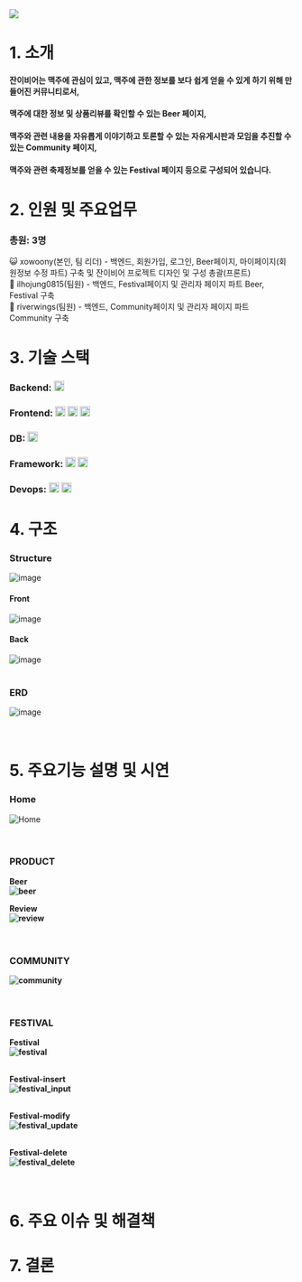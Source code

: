 <img src="https://capsule-render.vercel.app/api?type=wave&color=auto&height=300&section=header&text=잔이비어&fontSize=60" />


# 1. 소개
#### 잔이비어는 맥주에 관심이 있고, 맥주에 관한 정보를 보다 쉽게 얻을 수 있게 하기 위해 만들어진 커뮤니티로서,
#### 맥주에 대한 정보 및 상품리뷰를 확인할 수 있는 Beer 페이지,
#### 맥주와 관련 내용을 자유롭게 이야기하고 토론할 수 있는 자유게시판과 모임을 추진할 수 있는 Community 페이지,
#### 맥주와 관련 축제정보를 얻을 수 있는 Festival 페이지 등으로 구성되어 있습니다.

# 2. 인원 및 주요업무
### 총원: 3명
😺 xowoony(본인, 팀 리더)   -  백엔드, 회원가입, 로그인, Beer페이지, 마이페이지(회원정보 수정 파트) 구축 및 잔이비어 프로젝트 디자인 및 구성 총괄(프론트)
<br>
🐻 ilhojung0815(팀원)   -  백엔드, Festival페이지 및 관리자 페이지 파트 Beer, Festival 구축 
<br>
🐰 riverwings(팀원)   -  백엔드, Community페이지 및 관리자 페이지 파트 Community 구축

# 3. 기술 스택
### Backend: <img height="18px" src="https://img.shields.io/badge/Java-blue">
### Frontend: <img height="18px" src="https://img.shields.io/badge/HTML-orange"> <img height="18px" src="https://img.shields.io/badge/CSS-red"> <img height="18px" src="https://img.shields.io/badge/JavaScript-yellow">
### DB: <img height="18px" src="https://img.shields.io/badge/MariaDB-9cf">
### Framework: <img height="18px" src="https://img.shields.io/badge/SpringBoot-green"> <img height="18px" src="https://img.shields.io/badge/MyBatis-black">
### Devops: <img height="18px" src="https://img.shields.io/badge/GitHub-black"> <img height="18px" src="https://img.shields.io/badge/AWS-orange">
# 4. 구조 

### Structure
![image](https://user-images.githubusercontent.com/58130791/215668053-02790e1c-d82c-4ac2-aab0-6293657db458.png)

#### Front
![image](https://user-images.githubusercontent.com/58130791/215668232-4d163192-8232-4f72-adc0-87844b75e635.png)


#### Back
![image](https://user-images.githubusercontent.com/58130791/215668373-d0d3f725-a779-440c-9eb2-296f17dab06b.png)
<br><br>



### ERD
![image](https://user-images.githubusercontent.com/58130791/215669535-02d67342-3da3-455b-9ca7-89b88826fef6.png)
<br><br><br>




# 5. 주요기능 설명 및 시연
### Home
  ![Home](https://user-images.githubusercontent.com/58130791/215678052-91c93c73-1753-4ef4-8bd8-09ba8049cb02.gif)
  <br><br><br>

### PRODUCT
<a><b>Beer</a><br>
![beer](https://user-images.githubusercontent.com/58130791/215682753-e376eabf-5d8c-4a51-9d76-2a55be7c30a5.gif) 
  <br>
  
  <a><b>Review</a><br>
![review](https://user-images.githubusercontent.com/58130791/215682785-8d4665fb-362d-499d-8c7b-3da681a9c0d3.gif)
    <br><br><br>

### COMMUNITY
![community](https://user-images.githubusercontent.com/58130791/215684752-f41f4a16-21db-4de3-b3e8-1f11a96bf5e2.gif)
    <br><br><br>

### FESTIVAL
<a><b>Festival</a><br>
    ![festival](https://user-images.githubusercontent.com/58130791/215686466-a6155329-d5e0-4c49-b179-dd371faf9285.gif)
<br><br>

<a><b>Festival-insert</a><br>
    ![festival_input](https://user-images.githubusercontent.com/58130791/215686681-3172084a-d0ed-4e72-b0e7-d473b3aebdb2.gif)
<br><br>

  
<a><b>Festival-modify</a><br>
![festival_update](https://user-images.githubusercontent.com/58130791/215688591-98b8afa7-249d-477c-b7ff-0d9717d70c1f.gif)
<br><br>
   


<a><b>Festival-delete</a><br>
![festival_delete](https://user-images.githubusercontent.com/58130791/215688685-7133ea9d-11d1-4488-a742-86d9efc66f23.gif)
<br><br><br>
 

# 6. 주요 이슈 및 해결책

# 7. 결론
